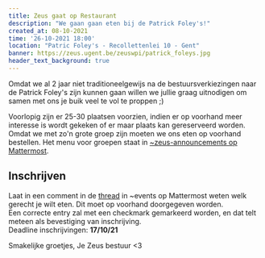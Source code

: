 ```yaml
---
title: Zeus gaat op Restaurant
description: "We gaan gaan eten bij de Patrick Foley's!"
created_at: 08-10-2021
time: '26-10-2021 18:00'
location: "Patric Foley's - Recollettenlei 10 - Gent"
banner: https://zeus.ugent.be/zeuswpi/patrick_foleys.jpg
header_text_background: true
---
```



Omdat we al 2 jaar niet traditioneelgewijs na de bestuursverkiezingen naar de Patrick Foley's zijn kunnen gaan willen we jullie graag uitnodigen om samen met ons je buik veel te vol te proppen ;)

Voorlopig zijn er 25-30 plaatsen voorzien, indien er op voorhand meer interesse is wordt gekeken of er maar plaats kan gereserveerd worden. Omdat we met zo'n grote groep zijn moeten we ons eten op voorhand bestellen. Het menu voor groepen staat in [~zeus-announcements op Mattermost](https://mattermost.zeus.gent/zeus/pl/3tw5yxgwz3ys584q1w7uwmakqo).

## Inschrijven
Laat in een comment in de [thread](https://mattermost.zeus.gent/zeus/pl/nnsqsqms3jrabn8hc6i5cuh7pr) in ~events op Mattermost weten welk gerecht je wilt eten. Dit moet op voorhand doorgegeven worden.  
Een correcte entry zal met een checkmark gemarkeerd worden, en dat telt meteen als bevestiging van inschrijving.  
Deadline inschrijvingen: **17/10/21**


Smakelijke groetjes,
Je Zeus bestuur <3